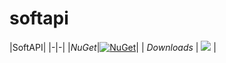# softapi

|SoftAPI|
|-|-|
|*NuGet*|[![NuGet](https://img.shields.io/nuget/v/SoftAPIClient.svg)](https://www.nuget.org/packages/SoftAPIClient/)|
| *Downloads* | ![](https://img.shields.io/nuget/dt/SoftAPIClient) |